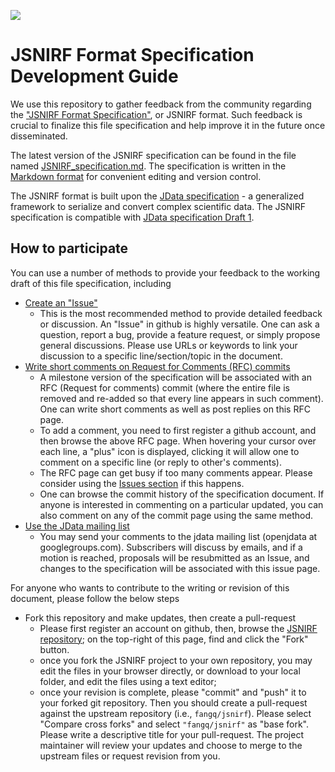 ![](https://neurojson.org/wiki/upload/neurojson_banner_long.png)

# JSNIRF Format Specification Development Guide

We use this repository to gather feedback from the community regarding the 
["JSNIRF Format Specification"](JSNIRF_specification.md), or JSNIRF format. Such 
feedback is crucial to finalize this file specification and help improve
it in the future once disseminated. 

The latest version of the JSNIRF specification can be found in the file named 
[JSNIRF_specification.md](JSNIRF_specification.md). The specification is written
in the [Markdown format](https://github.com/adam-p/markdown-here/wiki/Markdown-Cheatsheet) 
for convenient editing and version control.

The JSNIRF format is built upon the [JData specification](https://github.com/fangq/jdata/) - 
a generalized framework to serialize and convert complex scientific data. 
The JSNIRF specification is compatible with [JData specification Draft 1](https://github.com/fangq/jdata/commit/f8fc8f1b814e7a4654b7b0092de15eaafa94d3da).

## How to participate

You can use a number of methods to provide your feedback to the working 
draft of this file specification, including

- [Create an "Issue"](https://github.com/fangq/jsnirf/issues)
  - This is the most recommended method to provide detailed feedback or 
    discussion. An "Issue" in github is highly versatile. One can ask a 
    question, report a bug, provide a feature request, or simply propose
    general discussions. Please use URLs or keywords to link your discussion 
    to a specific line/section/topic in the document.
- [Write short comments on Request for Comments (RFC) commits](https://github.com/fangq/jsnirf/)
  - A milestone version of the specification will be associated with an
    RFC (Request for comments) commit (where the entire file is removed
    and re-added so that every line appears in such comment). One can
    write short comments as well as post replies on this RFC page. 
  - To add a comment, you need to first register a github account, and then 
    browse the above RFC page. When hovering your cursor over each line, a 
    "plus" icon is displayed, clicking it will allow one to comment on a 
    specific line (or reply to other's comments).
  - The RFC page can get busy if too many comments appear. Please consider 
    using the [Issues section](https://github.com/fangq/jsnirf/issues) if this happens.
  - One can browse the commit history of the specification document. If
    anyone is interested in commenting on a particular updated, you can also
    comment on any of the commit page using the same method.
- [Use the JData mailing list](https://groups.google.com/forum/#!forum/openjdata)
  - You may send your comments to the jdata mailing list (openjdata at googlegroups.com). 
    Subscribers will discuss by emails, and if a motion is reached, proposals
    will be resubmitted as an Issue, and changes to the specification will be
    associated with this issue page.

For anyone who wants to contribute to the writing or revision of this document,
please follow the below steps

- Fork this repository and make updates, then create a pull-request
  - Please first register an account on github, then, browse the 
    [JSNIRF repository](https://github.com/fangq/jsnirf);
    on the top-right of this page, find and click the "Fork" button.
  - once you fork the JSNIRF project to your own repository, you may edit the
    files in your browser directly, or download to your local folder, and 
    edit the files using a text editor;
  - once your revision is complete, please "commit" and "push" it to your forked
    git repository. Then you should create a pull-request against the upstream
    repository (i.e., `fangq/jsnirf`). Please select "Compare cross forks" and 
    select `"fangq/jsnirf"` as "base fork". Please write a descriptive title for
    your pull-request. The project maintainer will review your updates
    and choose to merge to the upstream files or request revision from you.
    

